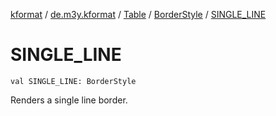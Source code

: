 [kformat](../../../index.md) / [de.m3y.kformat](../../index.md) / [Table](../index.md) / [BorderStyle](index.md) / [SINGLE_LINE](./-s-i-n-g-l-e_-l-i-n-e.md)

# SINGLE_LINE

`val SINGLE_LINE: BorderStyle`

Renders a single line border.

